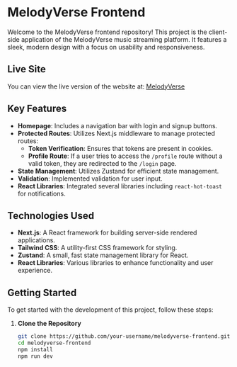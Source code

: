 # MelodyVerse Frontend

Welcome to the MelodyVerse frontend repository! This project is the client-side application of the MelodyVerse music streaming platform. It features a sleek, modern design with a focus on usability and responsiveness.

## Live Site

You can view the live version of the website at: [MelodyVerse](https://melodyverse-ansh.netlify.app)

## Key Features

- **Homepage**: Includes a navigation bar with login and signup buttons.
- **Protected Routes**: Utilizes Next.js middleware to manage protected routes:
  - **Token Verification**: Ensures that tokens are present in cookies.
  - **Profile Route**: If a user tries to access the `/profile` route without a valid token, they are redirected to the `/login` page.
- **State Management**: Utilizes Zustand for efficient state management.
- **Validation**: Implemented validation for user input.
- **React Libraries**: Integrated several libraries including `react-hot-toast` for notifications.

## Technologies Used

- **Next.js**: A React framework for building server-side rendered applications.
- **Tailwind CSS**: A utility-first CSS framework for styling.
- **Zustand**: A small, fast state management library for React.
- **React Libraries**: Various libraries to enhance functionality and user experience.

## Getting Started

To get started with the development of this project, follow these steps:

1. **Clone the Repository**

   ```bash
   git clone https://github.com/your-username/melodyverse-frontend.git
   cd melodyverse-frontend
   npm install
   npm run dev
